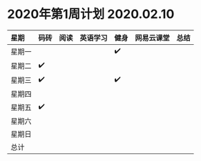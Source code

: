 # 2020年第1周计划 2020.02.10

 星期|码砖|阅读|英语学习|健身|网易云课堂|总结
:-----------|:------------|:--------|:---------|:---------|:---------|:---------
星期一| | | |✔️| | |
星期二|✔️| | | | | |
星期三|✔️| | |✔️| | |
星期四| | | |  | | |
星期五|✔️| | | | | |
星期六| | | |  | | |
星期日| | | | | | |
总计|  | | | | | |

